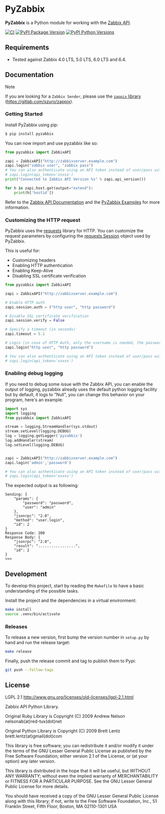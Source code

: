 # PyZabbix

**PyZabbix** is a Python module for working with the [Zabbix API](https://www.zabbix.com/documentation/current/manual/api/reference).

[![CI](https://github.com/lukecyca/pyzabbix/actions/workflows/ci.yml/badge.svg)](https://github.com/lukecyca/pyzabbix/actions/workflows/ci.yml)
[![PyPI Package Version](https://img.shields.io/pypi/v/pyzabbix.svg)](https://pypi.org/project/pyzabbix/)
[![PyPI Python Versions](https://img.shields.io/pypi/pyversions/pyzabbix.svg)](https://pypi.org/project/pyzabbix/)

## Requirements

- Tested against Zabbix 4.0 LTS, 5.0 LTS, 6.0 LTS and 6.4.

## Documentation

> [!NOTE]
> If you are looking for a `Zabbix Sender`, please use the [`zappix` library](https://pypi.org/project/zappix) (https://gitlab.com/szuro/zappix).

### Getting Started

Install PyZabbix using pip:

```bash
$ pip install pyzabbix
```

You can now import and use pyzabbix like so:

```python
from pyzabbix import ZabbixAPI

zapi = ZabbixAPI("http://zabbixserver.example.com")
zapi.login("zabbix user", "zabbix pass")
# You can also authenticate using an API token instead of user/pass with Zabbix >= 5.4
# zapi.login(api_token='xxxxx')
print("Connected to Zabbix API Version %s" % zapi.api_version())

for h in zapi.host.get(output="extend"):
    print(h['hostid'])
```

Refer to the [Zabbix API Documentation](https://www.zabbix.com/documentation/current/manual/api/reference) and the [PyZabbix Examples](https://github.com/lukecyca/pyzabbix/tree/master/examples) for more information.

### Customizing the HTTP request

PyZabbix uses the [requests](https://requests.readthedocs.io/en/master/) library for HTTP. You can customize the request parameters by configuring the [requests Session](https://requests.readthedocs.io/en/master/user/advanced/#session-objects) object used by PyZabbix.

This is useful for:

- Customizing headers
- Enabling HTTP authentication
- Enabling Keep-Alive
- Disabling SSL certificate verification

```python
from pyzabbix import ZabbixAPI

zapi = ZabbixAPI("http://zabbixserver.example.com")

# Enable HTTP auth
zapi.session.auth = ("http user", "http password")

# Disable SSL certificate verification
zapi.session.verify = False

# Specify a timeout (in seconds)
zapi.timeout = 5.1

# Login (in case of HTTP Auth, only the username is needed, the password, if passed, will be ignored)
zapi.login("http user", "http password")

# You can also authenticate using an API token instead of user/pass with Zabbix >= 5.4
# zapi.login(api_token='xxxxx')
```

### Enabling debug logging

If you need to debug some issue with the Zabbix API, you can enable the output of logging, pyzabbix already uses the default python logging facility but by default, it logs to "Null", you can change this behavior on your program, here's an example:

```python
import sys
import logging
from pyzabbix import ZabbixAPI

stream = logging.StreamHandler(sys.stdout)
stream.setLevel(logging.DEBUG)
log = logging.getLogger('pyzabbix')
log.addHandler(stream)
log.setLevel(logging.DEBUG)


zapi = ZabbixAPI("http://zabbixserver.example.com")
zapi.login('admin','password')

# You can also authenticate using an API token instead of user/pass with Zabbix >= 5.4
# zapi.login(api_token='xxxxx')

```

The expected output is as following:

```
Sending: {
    "params": {
        "password": "password",
        "user": "admin"
    },
    "jsonrpc": "2.0",
    "method": "user.login",
    "id": 2
}
Response Code: 200
Response Body: {
    "jsonrpc": "2.0",
    "result": ".................",
    "id": 2
}
>>>
```

## Development

To develop this project, start by reading the `Makefile` to have a basic understanding of the possible tasks.

Install the project and the dependencies in a virtual environment:

```sh
make install
source .venv/bin/activate
```

### Releases

To release a new version, first bump the version number in `setup.py` by hand and run the release target:

```sh
make release
```

Finally, push the release commit and tag to publish them to Pypi:

```sh
git push --follow-tags
```

## License

LGPL 2.1 http://www.gnu.org/licenses/old-licenses/lgpl-2.1.html

Zabbix API Python Library.

Original Ruby Library is Copyright (C) 2009 Andrew Nelson nelsonab(at)red-tux(dot)net

Original Python Library is Copyright (C) 2009 Brett Lentz brett.lentz(at)gmail(dot)com

This library is free software; you can redistribute it and/or
modify it under the terms of the GNU Lesser General Public
License as published by the Free Software Foundation; either
version 2.1 of the License, or (at your option) any later version.

This library is distributed in the hope that it will be useful,
but WITHOUT ANY WARRANTY; without even the implied warranty of
MERCHANTABILITY or FITNESS FOR A PARTICULAR PURPOSE. See the GNU
Lesser General Public License for more details.

You should have received a copy of the GNU Lesser General Public
License along with this library; if not, write to the Free Software
Foundation, Inc., 51 Franklin Street, Fifth Floor, Boston, MA 02110-1301 USA
